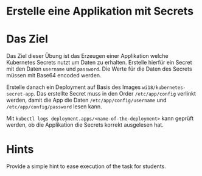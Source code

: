 Erstelle eine Applikation mit Secrets
=====

Das Ziel
========
Das Ziel dieser Übung ist das Erzeugen einer Applikation welche Kubernetes Secrets nutzt um Daten zu erhalten.
Erstelle hierfür ein Secret mit den Daten `username` und `password`.
Die Werte für die Daten des Secrets müssen mit Base64 encoded werden.

Erstelle danach ein Deployment auf Basis des Images `wi18/kubernetes-secret-app`.
Das erstellte Secret muss in den Order `/etc/app/config` verlinkt werden, damit die App die Daten 
`/etc/app/config/username` und `/etc/app/config/password` lesen kann.

Mit `kubectl logs deployment.apps/<name-of-the-deployment>` kann geprüft werden, ob die Applikation die Secrets korrekt 
ausgelesen hat.

Hints
=====
Provide a simple hint to ease execution of the task for students.


